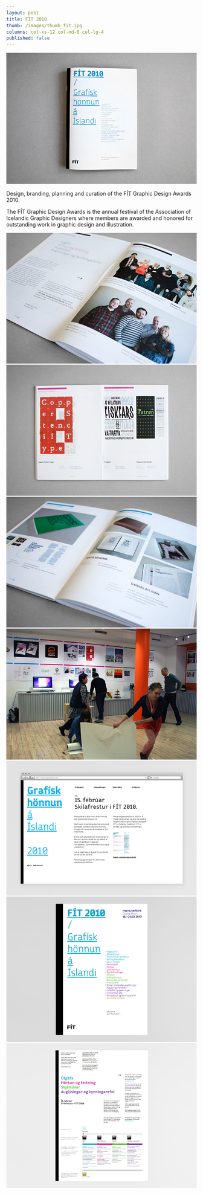 ```yaml
---
layout: post
title: FÍT 2010
thumb: /images/thumb_fit.jpg
columns: col-xs-12 col-md-6 col-lg-4
published: false
---
```


<div><img src="/images/fit1.jpg" alt="FÍT 2010"></div>

Design, branding, planning and curation of the FÍT Graphic Design Awards 2010.

The FÍT Graphic Design Awards is the annual festival of the Association of Icelandic Graphic Designers where members are awarded and honored for outstanding work in graphic design and illustration.

<div><img src="/images/fit2.jpg" class="m" alt="FÍT 2010"></div>

<div><img src="/images/fit3.jpg" class="m" alt="FÍT 2010"></div>

<div><img src="/images/fit4.jpg" class="m" alt="FÍT 2010"></div>

<div><img src="/images/fit5.jpg" class="m" alt="FÍT 2010"></div>

<div><img src="/images/fit7.jpg" class="m" alt="FÍT 2010"></div>

<div><img src="/images/fit8.jpg" class="m" alt="FÍT 2010"></div>

<div><img src="/images/fit9.jpg" class="m" alt="FÍT 2010"></div>
